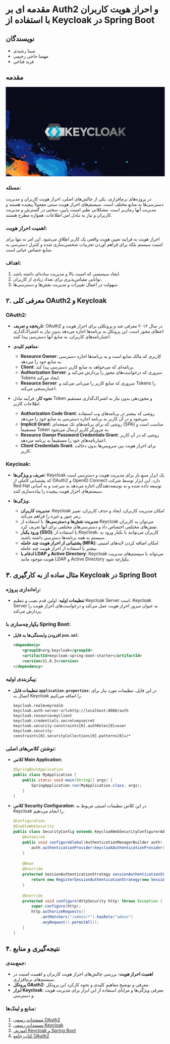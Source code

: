 # مقدمه ای بر Auth2 و احراز هویت کاربران با استفاده از Keycloak در Spring Boot

## نویسندگان
- مبینا رشیدی
- مهسا حاجی رحیمی
- فربد فتاحی

## مقدمه
![Alt Text](logo.png)

### مسئله:
در پروژه‌های نرم‌افزاری، یکی از چالش‌های اصلی، احراز هویت کاربران و مدیریت دسترسی‌ها به منابع مختلف است. سیستم‌های احراز هویت سنتی معمولاً پیچیده هستند و مدیریت آنها زمان‌بر است. مشکلاتی نظیر امنیت پایین، سختی در گسترش و مدیریت کاربران و نیاز به تبادل امن اطلاعات، همواره مطرح هستند. 

### اهمیت احراز هویت:
احراز هویت به فرایند تعیین هویت واقعی یک کاربر اطلاق می‌شود. این امر نه تنها برای امنیت سیستم بلکه برای فراهم آوردن تجربیات شخصی‌سازی شده و کنترل دسترسی به منابع حساس حیاتی است.

### اهداف: 
1. ایجاد سیستمی که امنیت بالا و مدیریت ساده‌ای داشته باشد.
2. توانایی مقیاس‌پذیری برای تعداد زیادی از کاربران.
3. سهولت در اعمال تغییرات و مدیریت نقش‌ها و دسترسی‌ها.

## ۲. معرفی کلی OAuth2 و Keycloak

### OAuth2:
- **تاریخچه و تعریف**: OAuth2 در سال ۲۰۱۲ معرفی شد و پروتکلی برای احراز هویت و اعطای مجوز است. این پروتکل به برنامه‌ها اجازه می‌دهد بدون نیاز به اشتراک‌گذاری اعتبارنامه‌های کاربران، به منابع آنها دسترسی پیدا کنند.
  
- **مفاهیم کلیدی**:
  - **Resource Owner**: کاربری که مالک منابع است و به برنامه‌ها اجازه دسترسی به منابع خود را می‌دهد.
  - **Client**: برنامه‌ای که می‌خواهد به منابع کاربر دسترسی پیدا کند.
  - **Authorization Server**: سروری که درخواست‌های مجوز را پردازش می‌کند و Tokens ایجاد می‌کند.
  - **Resource Server**: سروری که منابع کاربر را میزبانی می‌کند و Tokens را اعتبارسنجی می‌کند.
  
- **نحوه کار**: فرآیند تبادل Token و مجوزدهی بدون نیاز به اشتراک‌گذاری مستقیم اطلاعات کاربر.
  - **Authorization Code Grant**: روشی که بیشتر در برنامه‌های وب استفاده می‌شود و در آن کاربر به برنامه اجازه دسترسی به منابع خود را می‌دهد.
  - **Implicit Grant**: روشی که برای برنامه‌های تک صفحه‌ای (SPA) مناسب است و مستقیماً Token به مرورگر کاربر ارسال می‌شود.
  - **Resource Owner Password Credentials Grant**: روشی که در آن کاربر اعتبارنامه‌های خود را مستقیماً به برنامه می‌دهد.
  - **Client Credentials Grant**: برای احراز هویت بین سرویس‌ها بدون دخالت کاربر.

### Keycloak:
- **تعریف و ویژگی‌ها**: Keycloak یک ابزار منبع باز برای مدیریت هویت و دسترسی است که پشتیبانی کاملی از OAuth2 و OpenID Connect دارد. این ابزار توسط شرکت Red Hat توسعه داده شده و به توسعه‌دهندگان اجازه می‌دهد به سرعت و به آسانی سیستم‌های احراز هویت پیچیده را پیاده‌سازی کنند.
  
- **ویژگی‌ها**:
  - **مدیریت کاربران**: Keycloak امکان مدیریت کاربران، ایجاد و حذف کاربران، تغییر رمز عبور و غیره را فراهم می‌کند.
  - **مدیریت نقش‌ها و دسترسی‌ها**: با استفاده از Keycloak می‌توان به کاربران نقش‌های مختلفی اختصاص داد و دسترسی‌های مختلفی برای آنها تعریف کرد.
  - **ورود یکبار (SSO)**: با استفاده از Keycloak، کاربران می‌توانند با یکبار ورود به سیستم به همه برنامه‌ها دسترسی داشته باشند.
  - **پشتیبانی از احراز هویت چند عامله (MFA)**: امکان اضافه کردن لایه‌های امنیتی بیشتر با استفاده از احراز هویت چند عامله.
  - **ادغام با LDAP و Active Directory**: Keycloak می‌تواند با سیستم‌های مدیریت هویت موجود مانند LDAP و Active Directory یکپارچه شود.

## ۳. مثال ساده از به کارگیری Keycloak در Spring Boot

### راه‌اندازی پروژه:
- **تنظیمات اولیه**: اولین قدم نصب و تنظیم Keycloak Server است. Keycloak Server به عنوان سرور احراز هویت عمل می‌کند و درخواست‌های احراز هویت را پردازش می‌کند.

### یکپارچه‌سازی با Spring Boot:
- **افزودن وابستگی‌ها به فایل `pom.xml`**:
  
  ```xml
  <dependency>
      <groupId>org.keycloak</groupId>
      <artifactId>keycloak-spring-boot-starter</artifactId>
      <version>11.0.3</version>
  </dependency>
  ```

### پیکربندی اولیه:
- **تنظیمات فایل `application.properties`**: در این فایل، تنظیمات مورد نیاز برای اتصال به Keycloak را اضافه می‌کنیم.
  
  ```properties
  keycloak.realm=myrealm
  keycloak.auth-server-url=http://localhost:8080/auth
  keycloak.resource=myclient
  keycloak.credentials.secret=mysecret
  keycloak.security-constraints[0].authRoles[0]=user
  keycloak.security-constraints[0].securityCollections[0].patterns[0]=/*
  ```

### نوشتن کلاس‌های اصلی:
- **کلاس Main Application**:
  
  ```java
  @SpringBootApplication
  public class MyApplication {
      public static void main(String[] args) {
          SpringApplication.run(MyApplication.class, args);
      }
  }
  ```

- **کلاس Security Configuration**: در این کلاس تنظیمات امنیتی مربوط به Keycloak را انجام می‌دهیم.
  
  ```java
  @Configuration
  @EnableWebSecurity
  public class SecurityConfig extends KeycloakWebSecurityConfigurerAdapter {
      @Autowired
      public void configureGlobal(AuthenticationManagerBuilder auth) throws Exception {
          auth.authenticationProvider(keycloakAuthenticationProvider());
      }

      @Bean
      @Override
      protected SessionAuthenticationStrategy sessionAuthenticationStrategy() {
          return new RegisterSessionAuthenticationStrategy(new SessionRegistryImpl());
      }

      @Override
      protected void configure(HttpSecurity http) throws Exception {
          super.configure(http);
          http.authorizeRequests()
              .antMatchers("/admin/*").hasRole("admin")
              .anyRequest().permitAll();
      }
  }
  ```

## ۴. نتیجه‌گیری و منابع

### جمع‌بندی: 
- **اهمیت احراز هویت**: بررسی چالش‌های احراز هویت کاربران و اهمیت امنیت در سیستم‌های نرم‌افزاری.
- **پروتکل OAuth2**: معرفی و توضیح مفاهیم کلیدی و نحوه کارکرد این پروتکل.
- **ابزار Keycloak**: معرفی ویژگی‌ها و مزایای استفاده از این ابزار برای مدیریت هویت و دسترسی.

### منابع و لینک‌ها:
1. [مستندات رسمی OAuth2](https://oauth.net/2/)
2. [مستندات رسمی Keycloak](https://www.keycloak.org/documentation.html)
3. [آموزش Keycloak و Spring Boot](https://www.baeldung.com/keycloak-spring-boot)
4. [کتاب جامع OAuth2](https://oauth2simplified.com/)

